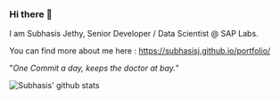 ### Hi there 👋

I am Subhasis Jethy, Senior Developer / Data Scientist @ SAP Labs.

You can find more about me here : https://subhasisj.github.io/portfolio/

"_One Commit a day, keeps the doctor at bay._"

![Subhasis' github stats](https://github-readme-stats.vercel.app/api?username=subhasisj&theme=cobalt&show_icons=true)



<!--
**subhasisj/subhasisj** is a ✨ _special_ ✨ repository because its `README.md` (this file) appears on your GitHub profile.

Here are some ideas to get you started:

- 🔭 I’m currently working on ...
- 🌱 I’m currently learning ...
- 👯 I’m looking to collaborate on ...
- 🤔 I’m looking for help with ...
- 💬 Ask me about ...
- 📫 How to reach me: ...
- 😄 Pronouns: ...
- ⚡ Fun fact: ...
-->
